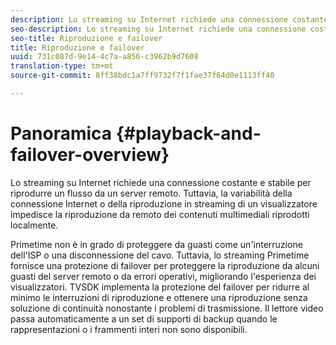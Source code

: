```yaml
---
description: Lo streaming su Internet richiede una connessione costante e stabile per riprodurre un flusso da un server remoto. Tuttavia, la variabilità della connessione Internet o della riproduzione in streaming di un visualizzatore impedisce la riproduzione da remoto dei contenuti multimediali riprodotti localmente.
seo-description: Lo streaming su Internet richiede una connessione costante e stabile per riprodurre un flusso da un server remoto. Tuttavia, la variabilità della connessione Internet o della riproduzione in streaming di un visualizzatore impedisce la riproduzione da remoto dei contenuti multimediali riprodotti localmente.
seo-title: Riproduzione e failover
title: Riproduzione e failover
uuid: 731c087d-9e14-4c7a-a856-c3962b9d7608
translation-type: tm+mt
source-git-commit: 8ff38bdc1a7ff9732f7f1fae37f64d0e1113ff40

---
```



# Panoramica {#playback-and-failover-overview}

Lo streaming su Internet richiede una connessione costante e stabile per riprodurre un flusso da un server remoto. Tuttavia, la variabilità della connessione Internet o della riproduzione in streaming di un visualizzatore impedisce la riproduzione da remoto dei contenuti multimediali riprodotti localmente.

Primetime non è in grado di proteggere da guasti come un&#39;interruzione dell&#39;ISP o una disconnessione del cavo. Tuttavia, lo streaming Primetime fornisce una protezione di failover per proteggere la riproduzione da alcuni guasti del server remoto o da errori operativi, migliorando l&#39;esperienza dei visualizzatori. TVSDK implementa la protezione del failover per ridurre al minimo le interruzioni di riproduzione e ottenere una riproduzione senza soluzione di continuità nonostante i problemi di trasmissione. Il lettore video passa automaticamente a un set di supporti di backup quando le rappresentazioni o i frammenti interi non sono disponibili.
